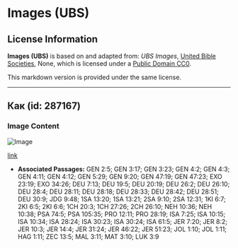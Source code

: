 # Images (UBS)

## License Information

**Images (UBS)** is based on and adapted from: _UBS Images_, [United Bible Societies](https://unitedbiblesocieties.org/), None, which is licensed under a [Public Domain CC0](https://creativecommons.org/public-domain/cc0/).

This markdown version is provided under the same license.



--------------------------------

## Как (id: 287167)

### Image Content

![Image](https://cdn.aquifer.bible/aquifer-content/resources/Media/WEB-0297_hoe.jpg)

[link](https://cdn.aquifer.bible/aquifer-content/resources/Media/WEB-0297_hoe.jpg)

* **Associated Passages:** GEN 2:5; GEN 3:17; GEN 3:23; GEN 4:2; GEN 4:3; GEN 4:11; GEN 4:12; GEN 5:29; GEN 9:20; GEN 47:19; GEN 47:23; EXO 23:19; EXO 34:26; DEU 7:13; DEU 19:5; DEU 20:19; DEU 26:2; DEU 26:10; DEU 28:4; DEU 28:11; DEU 28:18; DEU 28:33; DEU 28:42; DEU 28:51; DEU 30:9; JDG 9:48; 1SA 13:20; 1SA 13:21; 2SA 9:10; 2SA 12:31; 1KI 6:7; 2KI 6:5; 2KI 6:6; 1CH 20:3; 1CH 27:26; 2CH 26:10; NEH 10:36; NEH 10:38; PSA 74:5; PSA 105:35; PRO 12:11; PRO 28:19; ISA 7:25; ISA 10:15; ISA 10:34; ISA 28:24; ISA 30:23; ISA 30:24; ISA 61:5; JER 7:20; JER 8:2; JER 10:3; JER 14:4; JER 31:24; JER 46:22; JER 51:23; JOL 1:10; JOL 1:11; HAG 1:11; ZEC 13:5; MAL 3:11; MAT 3:10; LUK 3:9

